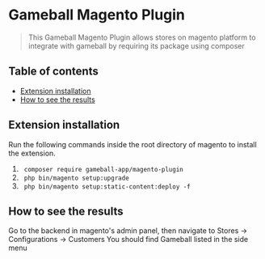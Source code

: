 # Gameball Magento Plugin
> This Gameball Magento Plugin allows stores on magento platform to integrate with gameball by requiring its package using composer 

## Table of contents
* [Extension installation](#extension-installation)
* [How to see the results](#how-to-see-the-results)

## Extension installation 
Run the following commands inside the root directory of magento to install the extension.
1. ` composer require gameball-app/magento-plugin`
2. ` php bin/magento setup:upgrade`
3. ` php bin/magento setup:static-content:deploy -f`

## How to see the results
Go to the backend in magento's admin panel, then navigate to Stores -> Configurations -> Customers
You should find Gameball listed in the side menu


